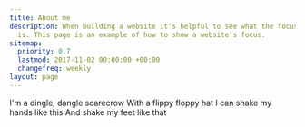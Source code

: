 ```yaml
---
title: About me
description: When building a website it's helpful to see what the focus of your site
  is. This page is an example of how to show a website's focus.
sitemap:
  priority: 0.7
  lastmod: 2017-11-02 00:00:00 +00:00
  changefreq: weekly
layout: page
---
```


I'm a dingle, dangle scarecrow
With a flippy floppy hat
I can shake my hands like this
And shake my feet like that
